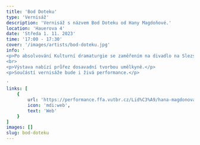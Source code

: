 ```yaml
---
title: 'Bod Doteku'
type: 'Vernisáž'
description: 'Vernisáž s názvem Bod Doteku od Hany Magdoňové.'
location: 'Hauerova 4'
date: 'Středa 1. 11. 2023'
time: '17:00 - 17:30'
cover: '/images/artists/bod-doteku.jpg'
info: '
<p>Po absolvování Kulturní dramaturgie se zaměřením na divadlo na Slezské univerzitě se umělecké vyjádření autorky začalo ubírat od divadla směrem k performanci.</p>
<br>
<p>Výstava nabízí průřez dosavadní tvorbou umělkyně.</p>
<p>Součástí vernisáže bude i živá performance.</p>

'
links: [
    {
        url: 'https://performance.ffa.vutbr.cz/Lid%C3%A9/hana-magdonova/',
        icon: 'mdi:web',
        text: 'Web'
    }
]
images: []
slug: bod-doteku
---
```


